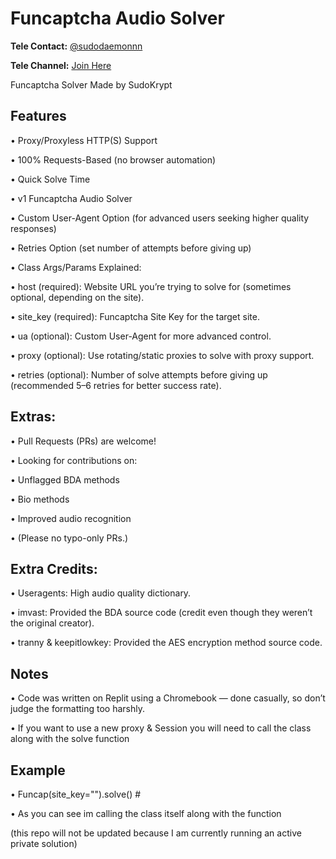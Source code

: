 # Funcaptcha Audio Solver

**Tele Contact:** [@sudodaemonnn](https://t.me/sudodaemonnn)

**Tele Channel:** [Join Here](https://t.me/+qP9G-_ii_XA1MGIx)

Funcaptcha Solver Made by SudoKrypt

## Features

 • Proxy/Proxyless HTTP(S) Support

 • 100% Requests-Based (no browser automation)

 • Quick Solve Time

 • v1 Funcaptcha Audio Solver
	
 • Custom User-Agent Option (for advanced users seeking higher quality responses)

 • Retries Option (set number of attempts before giving up)
	
 • Class Args/Params Explained:
	
 • host (required): Website URL you’re trying to solve for (sometimes optional, depending on the site).
	
 • site_key (required): Funcaptcha Site Key for the target site.
	
 • ua (optional): Custom User-Agent for more advanced control.
	
 • proxy (optional): Use rotating/static proxies to solve with proxy support.

 • retries (optional): Number of solve attempts before giving up (recommended 5–6 retries for better success rate).
	
## Extras:
	
 •	Pull Requests (PRs) are welcome!

 • Looking for contributions on:

 • Unflagged BDA methods

 • Bio methods
	
 • Improved audio recognition
	
 •	(Please no typo-only PRs.)

## Extra Credits: 

 • Useragents: High audio quality dictionary.
	
 •	imvast: Provided the BDA source code (credit even though they weren’t the original creator).
	
 •	tranny & keepitlowkey: Provided the AES encryption method source code.

## Notes 

 • Code was written on Replit using a Chromebook — done casually, so don’t judge the formatting too harshly.

 • If you want to use a new proxy & Session you will need to call the class along with the solve function 

## Example

 • Funcap(site_key="").solve() # 

 • As you can see im calling the class itself along with the function

(this repo will not be updated because I am currently running an active private solution)
